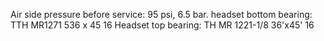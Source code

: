 Air side pressure before service: 95 psi, 6.5 bar.
headset bottom bearing: TTH MR1271 536 x 45 16
Headset top bearing: TH MR 1221-1/8 36'x45' 16